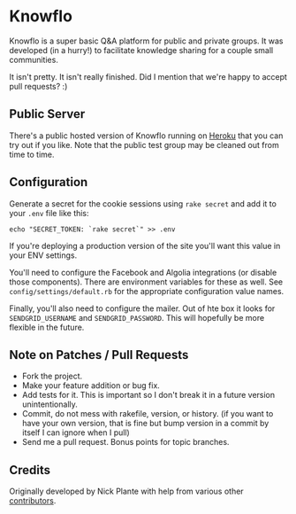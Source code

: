 # Knowflo

Knowflo is a super basic Q&A platform for public and private groups. It
was developed (in a hurry!) to facilitate knowledge sharing for a couple
small communities.

It isn't pretty. It isn't really finished. Did I mention that we're happy
to accept pull requests? :)

## Public Server

There's a public hosted version of Knowflo running on
[Heroku](http://knowflo.info) that you can try out if you like. Note
that the public test group may be cleaned out from time to time.

## Configuration

Generate a secret for the cookie sessions using `rake secret` and add it to
your `.env` file like this:

    echo "SECRET_TOKEN: `rake secret`" >> .env

If you're deploying a production version of the site you'll want this value in
your ENV settings.

You'll need to configure the Facebook and Algolia integrations (or disable
those components). There are environment variables for these as well.
See `config/settings/default.rb` for the appropriate configuration value names.

Finally, you'll also need to configure the mailer. Out of hte box it looks for
`SENDGRID_USERNAME` and `SENDGRID_PASSWORD`. This will hopefully be more
flexible in the future.

## Note on Patches / Pull Requests

* Fork the project.
* Make your feature addition or bug fix.
* Add tests for it. This is important so I don't break it in a future version unintentionally.
* Commit, do not mess with rakefile, version, or history.
  (if you want to have your own version, that is fine but bump version in a commit by itself I can ignore when I pull)
* Send me a pull request. Bonus points for topic branches.

## Credits

Originally developed by Nick Plante with help from various other
[contributors](https://github.com/knowflo/knowflo/graphs/contributors).
